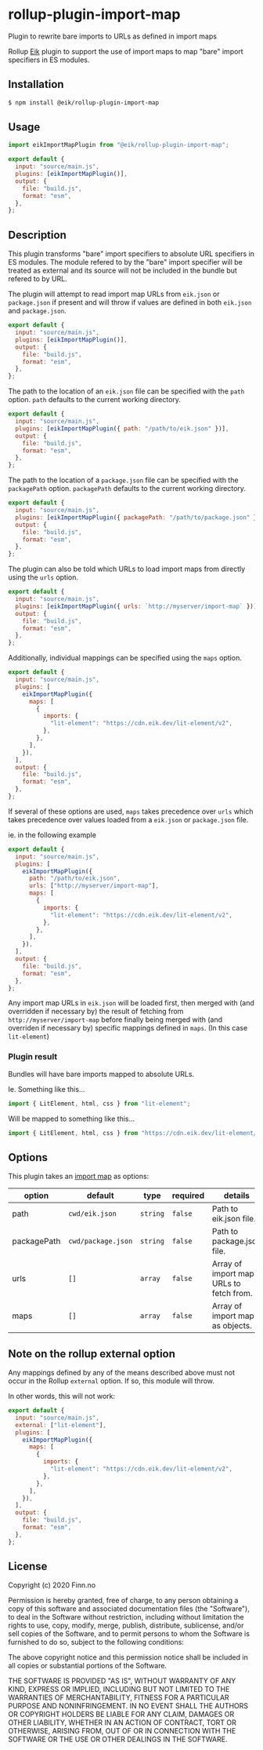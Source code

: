 # rollup-plugin-import-map

Plugin to rewrite bare imports to URLs as defined in import maps

Rollup [Eik](https://eik.dev/) plugin to support the use of import maps to map "bare" import specifiers in ES modules.

## Installation

```bash
$ npm install @eik/rollup-plugin-import-map
```

## Usage

```js
import eikImportMapPlugin from "@eik/rollup-plugin-import-map";

export default {
  input: "source/main.js",
  plugins: [eikImportMapPlugin()],
  output: {
    file: "build.js",
    format: "esm",
  },
};
```

## Description

This plugin transforms "bare" import specifiers to absolute URL specifiers in
ES modules. The module refered to by the "bare" import specifier will be
treated as external and its source will not be included in the bundle but
refered to by URL.

The plugin will attempt to read import map URLs from `eik.json` or `package.json` if present and will throw if values are defined in both `eik.json` and `package.json`.

```js
export default {
  input: "source/main.js",
  plugins: [eikImportMapPlugin()],
  output: {
    file: "build.js",
    format: "esm",
  },
};
```

The path to the location of an `eik.json` file can be specified with the `path` option.
`path` defaults to the current working directory.

```js
export default {
  input: "source/main.js",
  plugins: [eikImportMapPlugin({ path: "/path/to/eik.json" })],
  output: {
    file: "build.js",
    format: "esm",
  },
};
```

The path to the location of a `package.json` file can be specified with the `packagePath` option.
`packagePath` defaults to the current working directory.

```js
export default {
  input: "source/main.js",
  plugins: [eikImportMapPlugin({ packagePath: "/path/to/package.json" })],
  output: {
    file: "build.js",
    format: "esm",
  },
};
```

The plugin can also be told which URLs to load import maps from directly using the `urls` option.

```js
export default {
  input: "source/main.js",
  plugins: [eikImportMapPlugin({ urls: `http://myserver/import-map` })],
  output: {
    file: "build.js",
    format: "esm",
  },
};
```

Additionally, individual mappings can be specified using the `maps` option.

```js
export default {
  input: "source/main.js",
  plugins: [
    eikImportMapPlugin({
      maps: [
        {
          imports: {
            "lit-element": "https://cdn.eik.dev/lit-element/v2",
          },
        },
      ],
    }),
  ],
  output: {
    file: "build.js",
    format: "esm",
  },
};
```

If several of these options are used, `maps` takes precedence over `urls` which takes precedence over values loaded from a `eik.json` or `package.json` file.

ie. in the following example

```js
export default {
  input: "source/main.js",
  plugins: [
    eikImportMapPlugin({
      path: "/path/to/eik.json",
      urls: ["http://myserver/import-map"],
      maps: [
        {
          imports: {
            "lit-element": "https://cdn.eik.dev/lit-element/v2",
          },
        },
      ],
    }),
  ],
  output: {
    file: "build.js",
    format: "esm",
  },
};
```

Any import map URLs in `eik.json` will be loaded first, then merged with (and overridden if necessary by) the result of fetching from `http://myserver/import-map` before finally being merged with (and overriden if necessary by) specific mappings defined in `maps`. (In this case `lit-element`)

### Plugin result

Bundles will have bare imports mapped to absolute URLs.

Ie. Something like this...

```js
import { LitElement, html, css } from "lit-element";
```

Will be mapped to something like this...

```js
import { LitElement, html, css } from "https://cdn.eik.dev/lit-element/v2";
```

## Options

This plugin takes an [import map](https://github.com/WICG/import-maps) as options:

| option      | default            | type     | required | details                                 |
| ----------- | ------------------ | -------- | -------- | --------------------------------------- |
| path        | `cwd/eik.json`     | `string` | `false`  | Path to eik.json file.                  |
| packagePath | `cwd/package.json` | `string` | `false`  | Path to package.json file.              |
| urls        | `[]`               | `array`  | `false`  | Array of import map URLs to fetch from. |
| maps        | `[]`               | `array`  | `false`  | Array of import map as objects.         |

## Note on the rollup external option

Any mappings defined by any of the means described above must not occur in the Rollup `external` option.
If so, this module will throw.

In other words, this will not work:

```js
export default {
  input: "source/main.js",
  external: ["lit-element"],
  plugins: [
    eikImportMapPlugin({
      maps: [
        {
          imports: {
            "lit-element": "https://cdn.eik.dev/lit-element/v2",
          },
        },
      ],
    }),
  ],
  output: {
    file: "build.js",
    format: "esm",
  },
};
```

## License

Copyright (c) 2020 Finn.no

Permission is hereby granted, free of charge, to any person obtaining a copy
of this software and associated documentation files (the "Software"), to deal
in the Software without restriction, including without limitation the rights
to use, copy, modify, merge, publish, distribute, sublicense, and/or sell
copies of the Software, and to permit persons to whom the Software is
furnished to do so, subject to the following conditions:

The above copyright notice and this permission notice shall be included in all
copies or substantial portions of the Software.

THE SOFTWARE IS PROVIDED "AS IS", WITHOUT WARRANTY OF ANY KIND, EXPRESS OR
IMPLIED, INCLUDING BUT NOT LIMITED TO THE WARRANTIES OF MERCHANTABILITY,
FITNESS FOR A PARTICULAR PURPOSE AND NONINFRINGEMENT. IN NO EVENT SHALL THE
AUTHORS OR COPYRIGHT HOLDERS BE LIABLE FOR ANY CLAIM, DAMAGES OR OTHER
LIABILITY, WHETHER IN AN ACTION OF CONTRACT, TORT OR OTHERWISE, ARISING FROM,
OUT OF OR IN CONNECTION WITH THE SOFTWARE OR THE USE OR OTHER DEALINGS IN THE
SOFTWARE.
